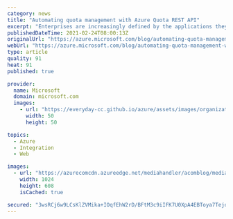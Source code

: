 ```yaml
---
category: news
title: "Automating quota management with Azure Quota REST API"
excerpt: "Enterprises are increasingly defined by the applications they use and build to run their core business processes, including the customer experiences they provide. Across all sectors, we see how companies like challenger banks, online healthcare providers, e-commerce providers, and other startups are"
publishedDateTime: 2021-02-24T08:00:13Z
originalUrl: "https://azure.microsoft.com/blog/automating-quota-management-with-azure-quota-rest-api/"
webUrl: "https://azure.microsoft.com/blog/automating-quota-management-with-azure-quota-rest-api/"
type: article
quality: 91
heat: 91
published: true

provider:
  name: Microsoft
  domain: microsoft.com
  images:
    - url: "https://everyday-cc.github.io/azure/assets/images/organizations/microsoft.com-50x50.jpg"
      width: 50
      height: 50

topics:
  - Azure
  - Integration
  - Web

images:
  - url: "https://azurecomcdn.azureedge.net/mediahandler/acomblog/media/Default/blog/0076c600-2f2d-466b-ab36-1e7c8c6ba36e.png"
    width: 1024
    height: 608
    isCached: true

secured: "3wsRCj6w9LCsKlZVMika+IOqfEhW2rD/BFtM3c9iIFK7U0XpA4EBToya7TejdfjvnTlak5g0WnFZdb5Wck44APM7Arj6dlRLdyjSwd7uL85p1ujoOpTInZucIzkPpc39wSfsYLxWkfw7LVPvTrcjO7EOPZfoXGFQq+ODG5Cga0++7Vkc5PHcniwOuPHEyjXNUj55eLGw1VQijje8f7skpE6ira0XuLspDLclE96D3ki1gP98lvLEgdigwfFef6ssjhRG3li6lR2EiWC15ai6ubVQ1h66/I8cuBQaY3OnEuGgTsm+kQ9ZfSIS0eUSC1+7pYYUcMIMAqu/pzkR9pOh7hkqNinCzRa8TV+ndpA66yI=;iMHRfuaCTTUT3Rfspe0qpw=="
---
```


